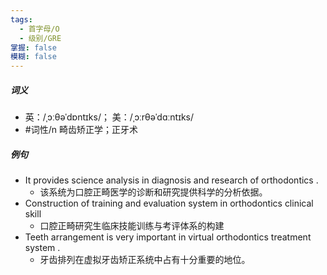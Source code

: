 ```yaml
---
tags:
  - 首字母/O
  - 级别/GRE
掌握: false
模糊: false
---
```

##### 词义
- 英：/ˌɔːθəˈdɒntɪks/； 美：/ˌɔːrθəˈdɑːntɪks/
- #词性/n  畸齿矫正学；正牙术
##### 例句
- It provides science analysis in diagnosis and research of orthodontics .
	- 该系统为口腔正畸医学的诊断和研究提供科学的分析依据。
- Construction of training and evaluation system in orthodontics clinical skill
	- 口腔正畸研究生临床技能训练与考评体系的构建
- Teeth arrangement is very important in virtual orthodontics treatment system .
	- 牙齿排列在虚拟牙齿矫正系统中占有十分重要的地位。
